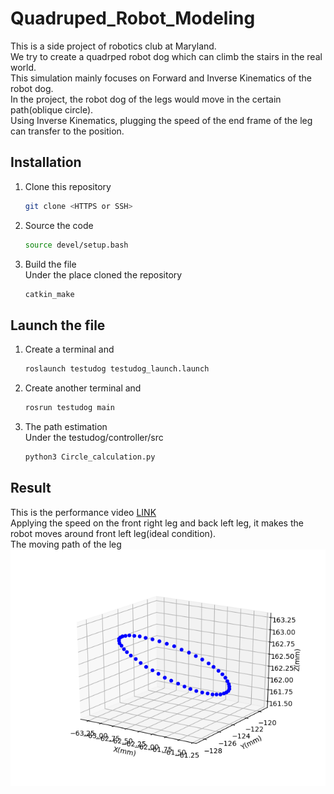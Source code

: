 # Quadruped_Robot_Modeling  
This is a side project of robotics club at Maryland.  
We try to create a quadrped robot dog which can climb the stairs in the real world.  
This simulation mainly focuses on Forward and Inverse Kinematics of the robot dog.  
In the project, the robot dog of the legs would move in the certain path(oblique circle).  
Using Inverse Kinematics, plugging the speed of the end frame of the leg can transfer to the position.  
## Installation  
1. Clone this repository  
   ```bash
   git clone <HTTPS or SSH>
   ```  
2. Source the code  
   ```bash
   source devel/setup.bash
   ```  
3. Build the file  
   Under the place cloned the repository  
   ```bash
   catkin_make
   ```  
## Launch the file  
1. Create a terminal and   
   ```bash
   roslaunch testudog testudog_launch.launch
   ```  
2. Create another terminal and   
   ```bash
   rosrun testudog main
   ```  
3. The path estimation  
   Under the testudog/controller/src  
   ```bash
   python3 Circle_calculation.py
   ```  
## Result  
This is the performance video [LINK](https://www.youtube.com/watch?v=UkG_kO7CFe8)  
Applying the speed on the front right leg and back left leg, it makes the robot moves around front left leg(ideal condition).  
The moving path of the leg  
![](<image/path.png>)  
